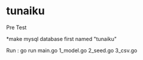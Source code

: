 # tunaiku
Pre Test

*make mysql database first named "tunaiku"

Run : go run main.go 1_model.go 2_seed.go 3_csv.go
